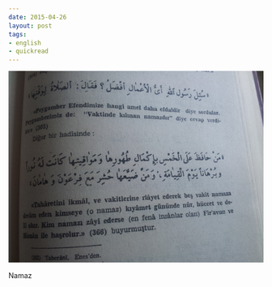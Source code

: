 ```yaml
---
date: 2015-04-26
layout: post
tags:
- english
- quickread
---
```


![](/images/tumblr_nneuld32yr1u3gx2to1_1280.jpg)

Namaz

